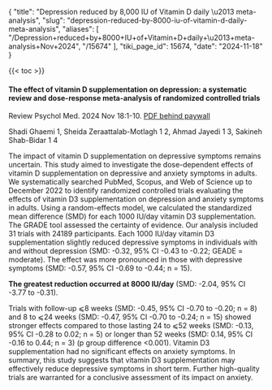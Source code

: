 {
  "title": "Depression reduced by 8,000 IU of Vitamin D daily \u2013 meta-analysis",
  "slug": "depression-reduced-by-8000-iu-of-vitamin-d-daily-meta-analysis",
  "aliases": [
    "/Depression+reduced+by+8000+IU+of+Vitamin+D+daily+\u2013+meta-analysis+Nov+2024",
    "/15674"
  ],
  "tiki_page_id": 15674,
  "date": "2024-11-18"
}

{{< toc >}}

#### The effect of vitamin D supplementation on depression: a systematic review and dose-response meta-analysis of randomized controlled trials

Review Psychol Med. 2024 Nov 18:1-10. [PDF behind paywall](http://10.1017/S0033291724001697)

Shadi Ghaemi 1, Sheida Zeraattalab-Motlagh 1 2, Ahmad Jayedi 1 3, Sakineh Shab-Bidar 1 4

The impact of vitamin D supplementation on depressive symptoms remains uncertain. This study aimed to investigate the dose-dependent effects of vitamin D supplementation on depressive and anxiety symptoms in adults. We systematically searched PubMed, Scopus, and Web of Science up to December 2022 to identify randomized controlled trials evaluating the effects of vitamin D3 supplementation on depression and anxiety symptoms in adults. Using a random-effects model, we calculated the standardized mean difference (SMD) for each 1000 IU/day vitamin D3 supplementation. The GRADE tool assessed the certainty of evidence. Our analysis included 31 trials with 24189 participants. Each 1000 IU/day vitamin D3 supplementation slightly reduced depressive symptoms in individuals with and without depression (SMD: -0.32, 95% CI -0.43 to -0.22; GEADE = moderate). The effect was more pronounced in those with depressive symptoms (SMD: -0.57, 95% CI -0.69 to -0.44; n = 15). 

 **The greatest reduction occurred at 8000 IU/day**  (SMD: -2.04, 95% CI -3.77 to -0.31). 

Trials with follow-up ⩽8 weeks (SMD: -0.45, 95% CI -0.70 to -0.20; n = 8) and 8 to ⩽24 weeks (SMD: -0.47, 95% CI -0.70 to -0.24; n = 15) showed stronger effects compared to those lasting 24 to ⩽52 weeks (SMD: -0.13, 95% CI -0.28 to 0.02; n = 5) or longer than 52 weeks (SMD: 0.14, 95% CI -0.16 to 0.44; n = 3) (p group difference <0.001). Vitamin D3 supplementation had no significant effects on anxiety symptoms. In summary, this study suggests that vitamin D3 supplementation may effectively reduce depressive symptoms in short term. Further high-quality trials are warranted for a conclusive assessment of its impact on anxiety.
